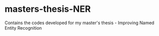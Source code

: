 # masters-thesis-NER
Contains the codes developed for my master's thesis - Improving Named Entity Recognition
